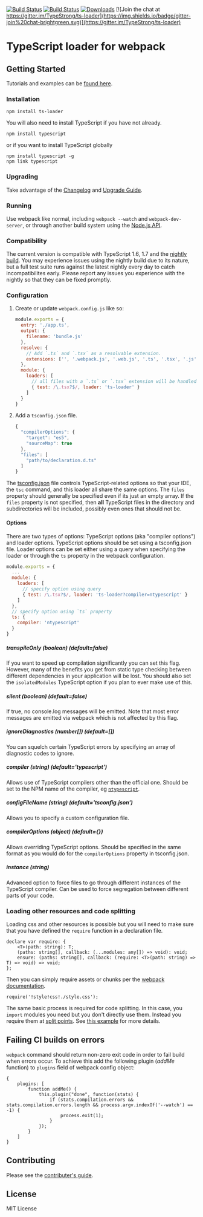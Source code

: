 [![Build Status](https://travis-ci.org/TypeStrong/ts-loader.svg?branch=master)](https://travis-ci.org/TypeStrong/ts-loader)
[![Build Status](https://ci.appveyor.com/api/projects/status/cdpk4ralr2rfmeky/branch/master?svg=true)](https://ci.appveyor.com/project/jbrantly/ts-loader)
[![Downloads](http://img.shields.io/npm/dm/ts-loader.svg)](https://npmjs.org/package/ts-loader)
[![Join the chat at https://gitter.im/TypeStrong/ts-loader](https://img.shields.io/badge/gitter-join%20chat-brightgreen.svg)](https://gitter.im/TypeStrong/ts-loader)

# TypeScript loader for webpack

## Getting Started

Tutorials and examples can be [found here](https://github.com/TypeStrong/ts-loader/wiki/Tutorials-&-Examples).

### Installation

```
npm install ts-loader
```

You will also need to install TypeScript if you have not already.

```
npm install typescript
```

or if you want to install TypeScript globally

```
npm install typescript -g
npm link typescript
```

### Upgrading

Take advantage of the [Changelog](CHANGELOG.md) and [Upgrade Guide](UPGRADE.md).

### Running

Use webpack like normal, including `webpack --watch` and `webpack-dev-server`, or through another
build system using the [Node.js API](http://webpack.github.io/docs/node.js-api.html).

### Compatibility

The current version is compatible with TypeScript 1.6, 1.7 and the [nightly build](http://blogs.msdn.com/b/typescript/archive/2015/07/27/introducing-typescript-nightlies.aspx).
You may experience issues using the nightly build due to its nature, but a full test suite runs
against the latest nightly every day to catch incompatibilites early. Please report any issues
you experience with the nightly so that they can be fixed promptly.

### Configuration

1. Create or update `webpack.config.js` like so:

    ```javascript
    module.exports = {
      entry: './app.ts',
      output: {
        filename: 'bundle.js'
      },
      resolve: {
        // Add `.ts` and `.tsx` as a resolvable extension.
        extensions: ['', '.webpack.js', '.web.js', '.ts', '.tsx', '.js']
      },
      module: {
        loaders: [
          // all files with a `.ts` or `.tsx` extension will be handled by `ts-loader`
          { test: /\.tsx?$/, loader: 'ts-loader' }
        ]
      }
    }
    ```

2. Add a `tsconfig.json` file. <a name="tsconfig"></a>

    ```javascript
    {
      "compilerOptions": {
        "target": "es5",
        "sourceMap": true
      },
      "files": [
        "path/to/declaration.d.ts"
      ]
    }
    ```

The [tsconfig.json](https://github.com/Microsoft/TypeScript/wiki/tsconfig.json) file controls
TypeScript-related options so that your IDE, the `tsc` command, and this loader all share the
same options. The `files` property should generally be specified even if its just an empty array.
If the `files` property is not specified, then **all** TypeScript files in the directory and
subdirectories will be included, possibly even ones that should not be.

#### Options

There are two types of options: TypeScript options (aka "compiler options") and loader options.
TypeScript options should be set using a tsconfig.json file. Loader options can be set either
using a query when specifying the loader or through the `ts` property in the webpack configuration.

```javascript
module.exports = {
  ...
  module: {
    loaders: [
      // specify option using query
      { test: /\.tsx?$/, loader: 'ts-loader?compiler=ntypescript' }
    ]
  },
  // specify option using `ts` property
  ts: {
    compiler: 'ntypescript'
  }
}
```

##### transpileOnly *(boolean) (default=false)*

If you want to speed up compilation significantly you can set this flag.
However, many of the benefits you get from static type checking between
different dependencies in your application will be lost. You should also
set the `isolatedModules` TypeScript option if you plan to ever make use
of this.

##### silent *(boolean) (default=false)*

If true, no console.log messages will be emitted. Note that most error
messages are emitted via webpack which is not affected by this flag.

##### ignoreDiagnostics *(number[]) (default=[])*

You can squelch certain TypeScript errors by specifying an array of diagnostic
codes to ignore.

##### compiler *(string) (default='typescript')*

Allows use of TypeScript compilers other than the official one. Should be
set to the NPM name of the compiler, eg [`ntypescript`](https://github.com/basarat/ntypescript).

##### configFileName *(string) (default='tsconfig.json')*

Allows you to specify a custom configuration file.

##### compilerOptions *(object) (default={})*

Allows overriding TypeScript options. Should be specified in the same format
as you would do for the `compilerOptions` property in tsconfig.json.

##### instance *(string)*

Advanced option to force files to go through different instances of the
TypeScript compiler. Can be used to force segregation between different parts
of your code.

### Loading other resources and code splitting

Loading css and other resources is possible but you will need to make sure that
you have defined the `require` function in a declaration file.

```
declare var require: {
    <T>(path: string): T;
    (paths: string[], callback: (...modules: any[]) => void): void;
    ensure: (paths: string[], callback: (require: <T>(path: string) => T) => void) => void;
};
```

Then you can simply require assets or chunks per the [webpack documentation](http://webpack.github.io/docs).

```
require('!style!css!./style.css');
```

The same basic process is required for code splitting. In this case, you `import` modules you need but you
don't directly use them. Instead you require them at [split points](http://webpack.github.io/docs/code-splitting.html#defining-a-split-point).
See [this example](test/codeSplitting) for more details.

## Failing CI builds on errors

`webpack` command should return non-zero exit code in order to fail build when errors occur. To achieve this add the following plugin (*addMe* function) to `plugins` field of webpack config object:
```
{
    plugins: [
        function addMe() {
            this.plugin("done", function(stats) {
                if (stats.compilation.errors && stats.compilation.errors.length && process.argv.indexOf('--watch') == -1) {
                    process.exit(1);
                }
            });
        }
    ]
}
```

## Contributing

Please see the [contributer's guide](CONTRIBUTING.md).

## License

MIT License
